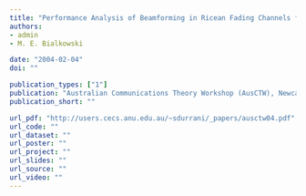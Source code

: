 ```yaml
---
title: "Performance Analysis of Beamforming in Ricean Fading Channels for CDMA Systems"
authors:
- admin
- M. E. Bialkowski

date: "2004-02-04"
doi: ""

publication_types: ["1"]
publication: "Australian Communications Theory Workshop (AusCTW), Newcastle, Australia"
publication_short: ""

url_pdf: "http://users.cecs.anu.edu.au/~sdurrani/_papers/ausctw04.pdf"
url_code: ""
url_dataset: ""
url_poster: ""
url_project: ""
url_slides: ""
url_source: ""
url_video: ""
---
```

